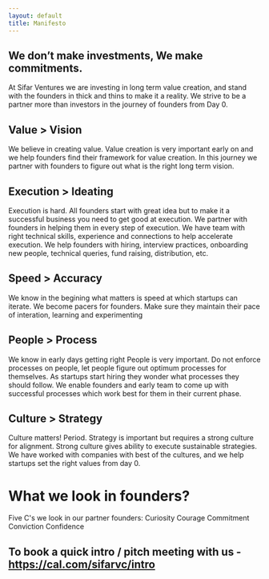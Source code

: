 ```yaml
---
layout: default
title: Manifesto
---
```


## We don’t make investments, We make commitments. ##

At Sifar Ventures we are investing in long term value creation, and stand with the founders in thick and thins to make it a reality. We strive to be a partner more than investors in the journey of founders from Day 0.

## Value > Vision ##

We believe in creating value. Value creation is very important early on and we help founders find their framework for value creation. In this journey we partner with founders to figure out what is the right long term vision. 

## Execution > Ideating ##
Execution is hard. All founders start with great idea but to make it a successful business you need to get good at execution. We partner with founders in helping them in every step of execution. We have team with right technical skills, experience and connections to help accelerate execution. We help founders with hiring, interview practices, onboarding new people, technical queries, fund raising, distribution, etc.

## Speed > Accuracy ##
We know in the begining what matters is speed at which startups can iterate. We become pacers for founders. Make sure they maintain their pace of interation, learning and experimenting

## People > Process ##
We know in early days getting right People is very important. Do not enforce processes on people, let people figure out optimum processes for themselves. As startups start hiring they wonder what processes they should follow. We enable founders and early team to come up with successful processes which work best for them in their current phase. 

## Culture > Strategy ##
Culture matters! Period. Strategy is important but requires a strong culture for alignment. Strong culture gives ability to execute sustainable strategies. We have worked with companies with best of the cultures, and we help startups set the right values from day 0.

# What we look in founders? #
Five C's we look in our partner founders:
Curiosity
Courage
Commitment
Conviction
Confidence



## To book a quick intro / pitch meeting with us - https://cal.com/sifarvc/intro
